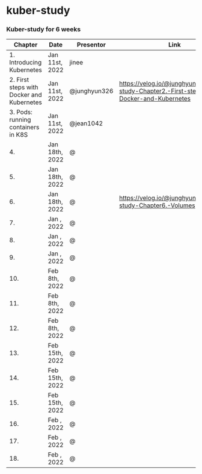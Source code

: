 # kuber-study
### Kuber-study for 6 weeks 

|Chapter|Date|Presentor|Link|
|-------|----|---------|----|
|1. Introducing Kubernetes| Jan 11st, 2022 | jinee ||
|2. First steps with Docker and Kubernetes| Jan 11st, 2022 | @junghyun326 |https://velog.io/@junghyun326/k8s-study-Chapter2.-First-steps-with-Docker-and-Kubernetes|
|3. Pods: running containers in K8S |Jan 11st, 2022 | @jean1042 ||
|4.  |Jan 18th, 2022 | @ ||
|5.  |Jan 18th, 2022 | @ ||
|6.  |Jan 18th, 2022 | @ |https://velog.io/@junghyun326/kuber-study-Chapter6.-Volumes|
|7.  |Jan , 2022 | @ ||
|8.  |Jan , 2022 | @ ||
|9.  |Jan , 2022 | @ ||
|10.  |Feb 8th, 2022 | @ ||
|11.  |Feb 8th, 2022 | @ ||
|12.  |Feb 8th, 2022 | @ ||
|13.  |Feb 15th, 2022 | @ ||
|14.  |Feb 15th, 2022 | @ ||
|15.  |Feb 15th, 2022 | @ ||
|16.  |Feb , 2022 | @ ||
|17.  |Feb , 2022 | @ ||
|18.  |Feb , 2022 | @ ||

